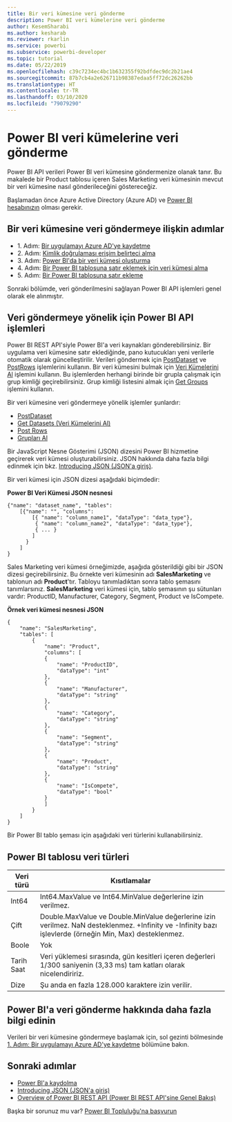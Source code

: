 ```yaml
---
title: Bir veri kümesine veri gönderme
description: Power BI veri kümelerine veri gönderme
author: KesemSharabi
ms.author: kesharab
ms.reviewer: rkarlin
ms.service: powerbi
ms.subservice: powerbi-developer
ms.topic: tutorial
ms.date: 05/22/2019
ms.openlocfilehash: c39c7234ec4bc1b632355f92bdfdec9dc2b21ae4
ms.sourcegitcommit: 87b7cb4a2e626711b98387edaa5ff72dc26262bb
ms.translationtype: HT
ms.contentlocale: tr-TR
ms.lasthandoff: 03/10/2020
ms.locfileid: "79079290"
---
```

# <a name="push-data-into-a-power-bi-dataset"></a>Power BI veri kümelerine veri gönderme

Power BI API verileri Power BI veri kümesine göndermenize olanak tanır. Bu makalede bir Product tablosu içeren Sales Marketing veri kümesinin mevcut bir veri kümesine nasıl gönderileceğini göstereceğiz.

Başlamadan önce Azure Active Directory (Azure AD) ve [Power BI hesabınızın](../create-an-azure-active-directory-tenant.md) olması gerekir.

## <a name="steps-to-push-data-into-a-dataset"></a>Bir veri kümesine veri göndermeye ilişkin adımlar

* 1\. Adım: [Bir uygulamayı Azure AD'ye kaydetme](../register-app.md)
* 2\. Adım: [Kimlik doğrulaması erişim belirteci alma](walkthrough-push-data-get-token.md)
* 3\. Adım: [Power BI'da bir veri kümesi oluşturma](walkthrough-push-data-create-dataset.md)
* 4\. Adım: [Bir Power BI tablosuna satır eklemek için veri kümesi alma](walkthrough-push-data-get-datasets.md)
* 5\. Adım: [Bir Power BI tablosuna satır ekleme](walkthrough-push-data-add-rows.md)

Sonraki bölümde, veri gönderilmesini sağlayan Power BI API işlemleri genel olarak ele alınmıştır.

## <a name="power-bi-api-operations-to-push-data"></a>Veri göndermeye yönelik için Power BI API işlemleri

Power BI REST API'siyle Power BI'a veri kaynakları gönderebilirsiniz. Bir uygulama veri kümesine satır eklediğinde, pano kutucukları yeni verilerle otomatik olarak güncelleştirilir. Verileri göndermek için [PostDataset](https://docs.microsoft.com/rest/api/power-bi/pushdatasets/datasets_postdataset) ve [PostRows](https://docs.microsoft.com/rest/api/power-bi/pushdatasets/datasets_postrows) işlemlerini kullanın. Bir veri kümesini bulmak için [Veri Kümelerini Al](https://docs.microsoft.com/rest/api/power-bi/datasets/getdatasets) işlemini kullanın. Bu işlemlerden herhangi birinde bir grupla çalışmak için grup kimliği geçirebilirsiniz. Grup kimliği listesini almak için [Get Groups](https://docs.microsoft.com/rest/api/power-bi/groups/getgroups) işlemini kullanın.

Bir veri kümesine veri göndermeye yönelik işlemler şunlardır:

* [PostDataset](https://docs.microsoft.com/rest/api/power-bi/pushdatasets/datasets_postdataset)
* [Get Datasets (Veri Kümelerini Al)](https://docs.microsoft.com/rest/api/power-bi/datasets/getdatasets)
* [Post Rows](https://docs.microsoft.com/rest/api/power-bi/pushdatasets/datasets_postrows)
* [Grupları Al](https://docs.microsoft.com/rest/api/power-bi/groups/getgroups)

Bir JavaScript Nesne Gösterimi (JSON) dizesini Power BI hizmetine geçirerek veri kümesi oluşturabilirsiniz. JSON hakkında daha fazla bilgi edinmek için bkz. [Introducing JSON (JSON'a giriş)](https://json.org/).

Bir veri kümesi için JSON dizesi aşağıdaki biçimdedir:

**Power BI Veri Kümesi JSON nesnesi**

    {"name": "dataset_name", "tables":
        [{"name": "", "columns":
            [{ "name": "column_name1", "dataType": "data_type"},
             { "name": "column_name2", "dataType": "data_type"},
             { ... }
            ]
          }
        ]
    }

Sales Marketing veri kümesi örneğimizde, aşağıda gösterildiği gibi bir JSON dizesi geçirebilirsiniz. Bu örnekte veri kümesinin adı **SalesMarketing** ve tablonun adı **Product**'tır. Tabloyu tanımladıktan sonra tablo şemasını tanımlarsınız. **SalesMarketing** veri kümesi için, tablo şemasının şu sütunları vardır: ProductID, Manufacturer, Category, Segment, Product ve IsCompete.

**Örnek veri kümesi nesnesi JSON**

    {
        "name": "SalesMarketing",
        "tables": [
            {
                "name": "Product",
                "columns": [
                {
                    "name": "ProductID",
                    "dataType": "int"
                },
                {
                    "name": "Manufacturer",
                    "dataType": "string"
                },
                {
                    "name": "Category",
                    "dataType": "string"
                },
                {
                    "name": "Segment",
                    "dataType": "string"
                },
                {
                    "name": "Product",
                    "dataType": "string"
                },
                {
                    "name": "IsCompete",
                    "dataType": "bool"
                }
                ]
            }
        ]
    }

Bir Power BI tablo şeması için aşağıdaki veri türlerini kullanabilirsiniz.

## <a name="power-bi-table-data-types"></a>Power BI tablosu veri türleri

| **Veri türü** | **Kısıtlamalar** |
| --- | --- |
| Int64 |Int64.MaxValue ve Int64.MinValue değerlerine izin verilmez. |
| Çift |Double.MaxValue ve Double.MinValue değerlerine izin verilmez. NaN desteklenmez. +Infinity ve -Infinity bazı işlevlerde (örneğin Min, Max) desteklenmez. |
| Boole |Yok |
| Tarih Saat |Veri yüklemesi sırasında, gün kesitleri içeren değerleri 1/300 saniyenin (3,33 ms) tam katları olarak nicelendiririz. |
| Dize |Şu anda en fazla 128.000 karaktere izin verilir. |

## <a name="learn-more-about-pushing-data-into-power-bi"></a>Power BI'a veri gönderme hakkında daha fazla bilgi edinin

Verileri bir veri kümesine göndermeye başlamak için, sol gezinti bölmesinde [1. Adım: Bir uygulamayı Azure AD'ye kaydetme](../register-app.md) bölümüne bakın.

## <a name="next-steps"></a>Sonraki adımlar

* [Power BI'a kaydolma](../create-an-azure-active-directory-tenant.md)  
* [Introducing JSON (JSON'a giriş)](https://json.org/)  
* [Overview of Power BI REST API (Power BI REST API'sine Genel Bakış)](overview-of-power-bi-rest-api.md)  

Başka bir sorunuz mu var? [Power BI Topluluğu'na başvurun](https://community.powerbi.com/)